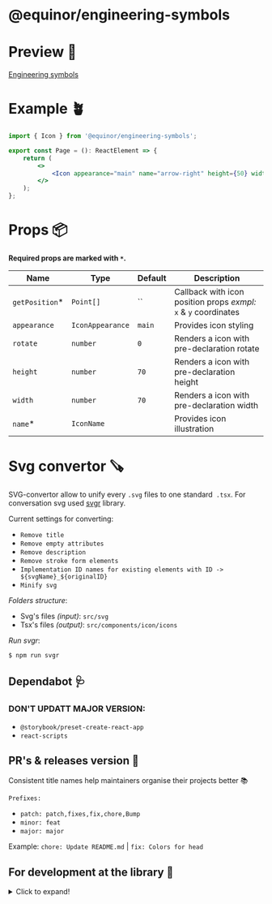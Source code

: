 # @equinor/engineering-symbols

# Preview 🧸

[Engineering symbols](https://frontend-engineering-symbols-prod.radix.equinor.com)

# Example 🪴

```jsx
import { Icon } from '@equinor/engineering-symbols';

export const Page = (): ReactElement => {
	return (
		<>
			<Icon appearance="main" name="arrow-right" height={50} width={50} getPosition={(el) => el} />
		</>
	);
};
```

# Props 📦

**Required props are marked with `*`.**

| Name            | Type             | Default | Description                                                      |
| --------------- | ---------------- | ------- | ---------------------------------------------------------------- |
| `getPosition`\* | `Point[]`        | ``      | Callback with icon position props _exmpl:_ `x` & `y` coordinates |
| `appearance`    | `IconAppearance` | `main`  | Provides icon styling                                            |
| `rotate`        | `number`         | `0`     | Renders a icon with pre-declaration rotate                       |
| `height`        | `number`         | `70`    | Renders a icon with pre-declaration height                       |
| `width`         | `number`         | `70`    | Renders a icon with pre-declaration width                        |
| `name`\*        | `IconName`       |         | Provides icon illustration                                       |

# Svg convertor 🪚

SVG-convertor allow to unify every `.svg` files to one standard` .tsx`. For conversation svg used [svgr](https://github.com/gregberge/svgr) library.

Current settings for converting:

-   `Remove title`
-   `Remove empty attributes`
-   `Remove description`
-   `Remove stroke form elements`
-   `Implementation ID names for existing elements with ID -> ${svgName}_${originalID}`
-   `Minify svg`

_Folders structure_:

-   Svg's files _(input)_: `src/svg`
-   Tsx's files _(output)_: `src/components/icon/icons`

_Run svgr_:

```sh
$ npm run svgr
```

## Dependabot 🩺

### DON'T UPDATT MAJOR VERSION:

-   `@storybook/preset-create-react-app`
-   `react-scripts`

## PR's & releases version 🦆

Consistent title names help maintainers organise their projects better 📚

`Prefixes:`

-   `patch: patch,fixes,fix,chore,Bump`
-   `minor: feat`
-   `major: major`

Example: `chore: Update README.md` | `fix: Colors for head`

## For development at the library 🥷

<details>
  <summary>Click to expand!</summary>
  
  ### Install Node.js

Install the latest [LTS] (https://nodejs.org) version of Node.js, and at the same time make sure you are on version 6 of the `npm`-CLI.

```sh
$ node -v && npm -v
v16.14.0
8.31.0
```

### Install Npm

```sh
$ npm install --global npm
```

### Install project dependencies

```sh
$ npm i
```

## Local development

```sh
$ npm run storybook
$ npm run dev # Runs up a local dev version of Storybook - Both good tools to use to quickly see changes along the way.
```

## Code quality

The project is set up with TypeScript, Eslint, Prettier, and the following is run when validating each pull request:

```sh
$ npm run checkcode
```

## Testing

We will write unit tests on critical functionality.

```sh
$ npm run test
```

## Construction

```sh
$ npm run build:storybook # Builds Storybook for static files, and deploys for Vercel for pull requests and merging for main
$ npm run build:lib # Packs the library (not Storybook) - This step is run before `npm publish` is run
```

</details>
